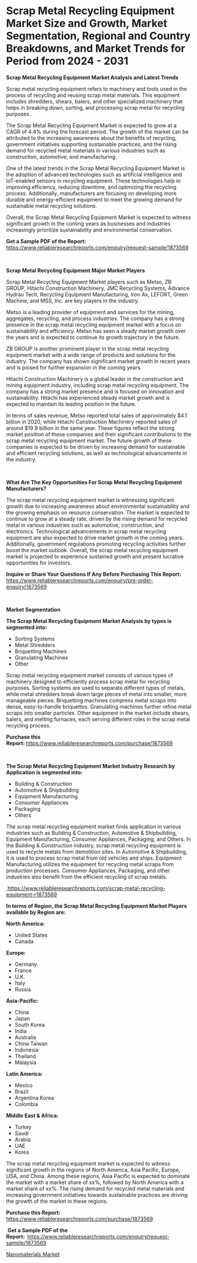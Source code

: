 <p><h1>Scrap Metal Recycling Equipment Market Size and Growth, Market Segmentation, Regional and Country Breakdowns, and Market Trends for Period from 2024 -  2031</h1></p><p><strong>Scrap Metal Recycling Equipment Market Analysis and Latest Trends</strong></p>
<p><p>Scrap metal recycling equipment refers to machinery and tools used in the process of recycling and reusing scrap metal materials. This equipment includes shredders, shears, balers, and other specialized machinery that helps in breaking down, sorting, and processing scrap metal for recycling purposes.</p><p>The Scrap Metal Recycling Equipment Market is expected to grow at a CAGR of 4.4% during the forecast period. The growth of the market can be attributed to the increasing awareness about the benefits of recycling, government initiatives supporting sustainable practices, and the rising demand for recycled metal materials in various industries such as construction, automotive, and manufacturing.</p><p>One of the latest trends in the Scrap Metal Recycling Equipment Market is the adoption of advanced technologies such as artificial intelligence and IoT-enabled sensors in recycling equipment. These technologies help in improving efficiency, reducing downtime, and optimizing the recycling process. Additionally, manufacturers are focusing on developing more durable and energy-efficient equipment to meet the growing demand for sustainable metal recycling solutions.</p><p>Overall, the Scrap Metal Recycling Equipment Market is expected to witness significant growth in the coming years as businesses and industries increasingly prioritize sustainability and environmental conservation.</p></p>
<p><strong>Get a Sample PDF of the Report:&nbsp;</strong> <a href="https://www.reliableresearchreports.com/enquiry/request-sample/1873569">https://www.reliableresearchreports.com/enquiry/request-sample/1873569</a></p>
<p>&nbsp;</p>
<p><strong>Scrap Metal Recycling Equipment Major Market Players</strong></p>
<p><p>Scrap Metal Recycling Equipment Market players such as Metso, ZB GROUP, Hitachi Construction Machinery, JMC Recycling Systems, Advance Hydrau Tech, Recycling Equipment Manufacturing, Iron Ax, LEFORT, Green Machine, and MSS, Inc. are key players in the industry.</p><p>Metso is a leading provider of equipment and services for the mining, aggregates, recycling, and process industries. The company has a strong presence in the scrap metal recycling equipment market with a focus on sustainability and efficiency. Metso has seen a steady market growth over the years and is expected to continue its growth trajectory in the future.</p><p>ZB GROUP is another prominent player in the scrap metal recycling equipment market with a wide range of products and solutions for the industry. The company has shown significant market growth in recent years and is poised for further expansion in the coming years.</p><p>Hitachi Construction Machinery is a global leader in the construction and mining equipment industry, including scrap metal recycling equipment. The company has a strong market presence and is focused on innovation and sustainability. Hitachi has experienced steady market growth and is expected to maintain its leading position in the future.</p><p>In terms of sales revenue, Metso reported total sales of approximately $4.1 billion in 2020, while Hitachi Construction Machinery reported sales of around $19.9 billion in the same year. These figures reflect the strong market position of these companies and their significant contributions to the scrap metal recycling equipment market. The future growth of these companies is expected to be driven by increasing demand for sustainable and efficient recycling solutions, as well as technological advancements in the industry.</p></p>
<p>&nbsp;</p>
<p><strong>What Are The Key Opportunities For Scrap Metal Recycling Equipment Manufacturers?</strong></p>
<p><p>The scrap metal recycling equipment market is witnessing significant growth due to increasing awareness about environmental sustainability and the growing emphasis on resource conservation. The market is expected to continue to grow at a steady rate, driven by the rising demand for recycled metal in various industries such as automotive, construction, and electronics. Technological advancements in scrap metal recycling equipment are also expected to drive market growth in the coming years. Additionally, government regulations promoting recycling activities further boost the market outlook. Overall, the scrap metal recycling equipment market is projected to experience sustained growth and present lucrative opportunities for investors.</p></p>
<p><strong>Inquire or Share Your Questions If Any Before Purchasing This Report:</strong> <a href="https://www.reliableresearchreports.com/enquiry/pre-order-enquiry/1873569">https://www.reliableresearchreports.com/enquiry/pre-order-enquiry/1873569</a></p>
<p>&nbsp;</p>
<p><strong>Market Segmentation</strong></p>
<p><strong>The Scrap Metal Recycling Equipment Market Analysis by types is segmented into:</strong></p>
<p><ul><li>Sorting Systems</li><li>Metal Shredders</li><li>Briquetting Machines</li><li>Granulating Machines</li><li>Other</li></ul></p>
<p><p>Scrap metal recycling equipment market consists of various types of machinery designed to efficiently process scrap metal for recycling purposes. Sorting systems are used to separate different types of metals, while metal shredders break down large pieces of metal into smaller, more manageable pieces. Briquetting machines compress metal scraps into dense, easy-to-handle briquettes. Granulating machines further refine metal scraps into smaller particles. Other equipment in the market include shears, balers, and melting furnaces, each serving different roles in the scrap metal recycling process.</p></p>
<p><strong>Purchase this Report:&nbsp;</strong><a href="https://www.reliableresearchreports.com/purchase/1873569">https://www.reliableresearchreports.com/purchase/1873569</a></p>
<p>&nbsp;</p>
<p><strong>The Scrap Metal Recycling Equipment Market Industry Research by Application is segmented into:</strong></p>
<p><ul><li>Building & Construction</li><li>Automotive & Shipbuilding</li><li>Equipment Manufacturing</li><li>Consumer Appliances</li><li>Packaging</li><li>Others</li></ul></p>
<p><p>The scrap metal recycling equipment market finds application in various industries such as Building & Construction, Automotive & Shipbuilding, Equipment Manufacturing, Consumer Appliances, Packaging, and Others. In the Building & Construction industry, scrap metal recycling equipment is used to recycle metals from demolition sites. In Automotive & Shipbuilding, it is used to process scrap metal from old vehicles and ships. Equipment Manufacturing utilizes the equipment for recycling metal scraps from production processes. Consumer Appliances, Packaging, and other industries also benefit from the efficient recycling of scrap metals.</p></p>
<p><a href="https://www.reliableresearchreports.com/scrap-metal-recycling-equipment-r1873569">&nbsp;https://www.reliableresearchreports.com/scrap-metal-recycling-equipment-r1873569</a></p>
<p><strong>In terms of Region, the Scrap Metal Recycling Equipment Market Players available by Region are:</strong></p>
<p>
    <p> <strong> North America: </strong>
        <ul>
            <li>United States</li>
            <li>Canada</li>
        </ul>
        </p> 
    <p> <strong> Europe: </strong>
        <ul>
            <li>Germany</li>
            <li>France</li>
            <li>U.K.</li>
            <li>Italy</li>
            <li>Russia</li>
        </ul>
        </p> 
    <p> <strong> Asia-Pacific: </strong>
        <ul>
            <li>China</li>
            <li>Japan</li>
            <li>South Korea</li>
            <li>India</li>
            <li>Australia</li>
            <li>China Taiwan</li>
            <li>Indonesia</li>
            <li>Thailand</li>
            <li>Malaysia</li>
        </ul>
        </p> 
    <p> <strong> Latin America: </strong>
        <ul>
            <li>Mexico</li>
            <li>Brazil</li>
            <li>Argentina Korea</li>
            <li>Colombia</li>
        </ul>
        </p> 
    <p> <strong> Middle East & Africa: </strong>
        <ul>
            <li>Turkey</li>
            <li>Saudi</li>
            <li>Arabia</li>
            <li>UAE</li>
            <li>Korea</li>
        </ul>
    </p>
    </p>
<p><p>The scrap metal recycling equipment market is expected to witness significant growth in the regions of North America, Asia Pacific, Europe, USA, and China. Among these regions, Asia Pacific is expected to dominate the market with a market share of xx%, followed by North America with a market share of xx%. The rising demand for recycled metal materials and increasing government initiatives towards sustainable practices are driving the growth of the market in these regions.</p></p>
<p><strong>Purchase this Report: </strong><a href="https://www.reliableresearchreports.com/purchase/1873569">https://www.reliableresearchreports.com/purchase/1873569</a></p>
<p>&nbsp;<strong>Get a Sample PDF of the Report:&nbsp;&nbsp;</strong><a href="https://www.reliableresearchreports.com/enquiry/request-sample/1873569">https://www.reliableresearchreports.com/enquiry/request-sample/1873569</a></p>
<p><strong></strong></p>
<p><p><a href="https://meowing-canidae-761.notion.site/Nanomaterials-Market-Research-Report-Provides-thorough-Industry-Overview-which-offers-an-In-Depth-A-f44ff1417c4a4266b0a1ba313a8b0f45">Nanomaterials Market</a></p></p>